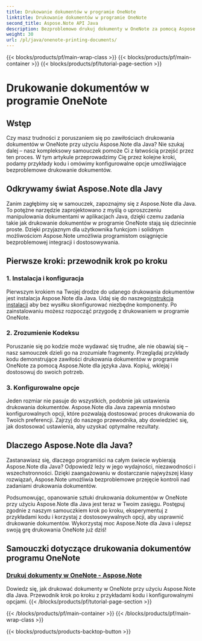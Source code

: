 ```yaml
---
title: Drukowanie dokumentów w programie OneNote
linktitle: Drukowanie dokumentów w programie OneNote
second_title: Aspose.Note API Java
description: Bezproblemowo drukuj dokumenty w OneNote za pomocą Aspose.Note dla Java. Te samouczki zawierają wskazówki krok po kroku i przykłady kodu umożliwiające bezproblemowe drukowanie dokumentów.
weight: 30
url: /pl/java/onenote-printing-documents/
---
```


{{< blocks/products/pf/main-wrap-class >}}
{{< blocks/products/pf/main-container >}}
{{< blocks/products/pf/tutorial-page-section >}}

# Drukowanie dokumentów w programie OneNote


## Wstęp

Czy masz trudności z poruszaniem się po zawiłościach drukowania dokumentów w OneNote przy użyciu Aspose.Note dla Java? Nie szukaj dalej – nasz kompleksowy samouczek pomoże Ci z łatwością przejść przez ten proces. W tym artykule przeprowadzimy Cię przez kolejne kroki, podamy przykłady kodu i omówimy konfigurowalne opcje umożliwiające bezproblemowe drukowanie dokumentów.

## Odkrywamy świat Aspose.Note dla Javy

Zanim zagłębimy się w samouczek, zapoznajmy się z Aspose.Note dla Java. To potężne narzędzie zaprojektowano z myślą o uproszczeniu manipulowania dokumentami w aplikacjach Java, dzięki czemu zadania takie jak drukowanie dokumentów w programie OneNote stają się dziecinnie proste. Dzięki przyjaznym dla użytkownika funkcjom i solidnym możliwościom Aspose.Note umożliwia programistom osiągnięcie bezproblemowej integracji i dostosowywania.

## Pierwsze kroki: przewodnik krok po kroku

### 1. Instalacja i konfiguracja

 Pierwszym krokiem na Twojej drodze do udanego drukowania dokumentów jest instalacja Aspose.Note dla Java. Udaj się do naszego[instrukcja instalacji](https://releases.aspose.com/note/java/) aby bez wysiłku skonfigurować niezbędne komponenty. Po zainstalowaniu możesz rozpocząć przygodę z drukowaniem w programie OneNote.

### 2. Zrozumienie Kodeksu

Poruszanie się po kodzie może wydawać się trudne, ale nie obawiaj się – nasz samouczek dzieli go na zrozumiałe fragmenty. Przeglądaj przykłady kodu demonstrujące zawiłości drukowania dokumentów w programie OneNote za pomocą Aspose.Note dla języka Java. Kopiuj, wklejaj i dostosowuj do swoich potrzeb.

### 3. Konfigurowalne opcje

Jeden rozmiar nie pasuje do wszystkich, podobnie jak ustawienia drukowania dokumentów. Aspose.Note dla Java zapewnia mnóstwo konfigurowalnych opcji, które pozwalają dostosować proces drukowania do Twoich preferencji. Zajrzyj do naszego przewodnika, aby dowiedzieć się, jak dostosować ustawienia, aby uzyskać optymalne rezultaty.

## Dlaczego Aspose.Note dla Java?

Zastanawiasz się, dlaczego programiści na całym świecie wybierają Aspose.Note dla Java? Odpowiedź leży w jego wydajności, niezawodności i wszechstronności. Dzięki zaangażowaniu w dostarczanie najwyższej klasy rozwiązań, Aspose.Note umożliwia bezproblemowe przejęcie kontroli nad zadaniami drukowania dokumentów.

Podsumowując, opanowanie sztuki drukowania dokumentów w OneNote przy użyciu Aspose.Note dla Java jest teraz w Twoim zasięgu. Postępuj zgodnie z naszym samouczkiem krok po kroku, eksperymentuj z przykładami kodu i korzystaj z dostosowywalnych opcji, aby usprawnić drukowanie dokumentów. Wykorzystaj moc Aspose.Note dla Java i ulepsz swoją grę drukowania OneNote już dziś!
## Samouczki dotyczące drukowania dokumentów programu OneNote
### [Drukuj dokumenty w OneNote - Aspose.Note](./print-documents/)
Dowiedz się, jak drukować dokumenty w OneNote przy użyciu Aspose.Note dla Java. Przewodnik krok po kroku z przykładami kodu i konfigurowalnymi opcjami.
{{< /blocks/products/pf/tutorial-page-section >}}

{{< /blocks/products/pf/main-container >}}
{{< /blocks/products/pf/main-wrap-class >}}

{{< blocks/products/products-backtop-button >}}
